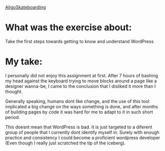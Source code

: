 [AligoSkateboarding](https://aligoskateboarding.wordpress.com/)

# What was the exercise about:

Take the first steps towards getting to know and understand WordPress

# My take:

I personally did not enjoy this assignment at first. After 7 hours of bashing my head against the keyboard trying to move blocks around a page like a designer wanna-be, I came to the conclusion that I disliked it more than I thought.

Generally speaking, humans dont like change, and the use of this tool implicated a big change on the ways something is done, and after months of building pages by code it was hard for me to adapt to it in such short period.

This doesnt mean that WordPress is bad. It is just targeted to a diferent group of people that I currently dont identify myself in. Surely with enough practice and consistency I could become a proficient wordpress developer (Even though I really just scratched the tip of the iceberg).
